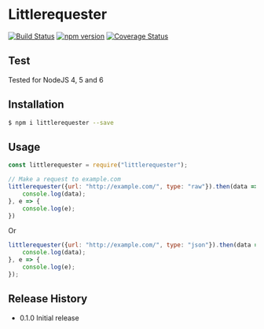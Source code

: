 # Littlerequester

[![Build Status](https://travis-ci.org/AzSiAz/Littlerequester.svg?branch=master)](https://travis-ci.org/AzSiAz/Littlerequester)
[![npm version](https://badge.fury.io/js/littlerequester.svg)](https://badge.fury.io/js/littlerequester)
[![Coverage Status](https://coveralls.io/repos/github/AzSiAz/Littlerequester/badge.svg?branch=master)](https://coveralls.io/github/AzSiAz/Littlerequester?branch=master)

## Test
Tested for NodeJS 4, 5 and 6        
## Installation
```sh
$ npm i littlerequester --save
```
    
## Usage
```js
const littlerequester = require("littlerequester");

// Make a request to example.com
littlerequester({url: "http://example.com/", type: "raw"}).then(data => {
    console.log(data);
}, e => {
    console.log(e);
})
```
Or
```js
littlerequester({url: "http://example.com/", type: "json"}).then(data => {
    console.log(data);
}, e => {
    console.log(e);
});
```

## Release History

* 0.1.0 Initial release